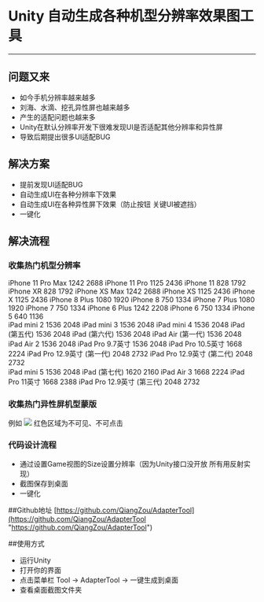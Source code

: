 # Unity 自动生成各种机型分辨率效果图工具



----------


## 问题又来

- 如今手机分辨率越来越多
- 刘海、水滴、挖孔异性屏也越来越多
- 产生的适配问题也越来多
- Unity在默认分辨率开发下很难发现UI是否适配其他分辨率和异性屏
- 导致后期提出很多UI适配BUG

## 解决方案
- 提前发现UI适配BUG
- 自动生成UI在各种分辨率下效果
- 自动生成UI在各种异性屏下效果（防止按钮 关键UI被遮挡）
- 一键化


## 解决流程
### 收集热门机型分辨率
iPhone	11 Pro Max	1242	2688
iPhone	11 Pro	1125	2436
iPhone	11	828	1792
iPhone	XR	828	1792
iPhone	XS Max	1242	2688
iPhone	XS	1125	2436
iPhone	X	1125	2436
iPhone	8 Plus	1080	1920
iPhone	8	750	1334
iPhone	7 Plus	1080	1920
iPhone	7	750	1334
iPhone	6 Plus	1242	2208
iPhone	6	750	1334
iPhone	5	640	1136		
iPad	mini 2	1536	2048
iPad	mini 3	1536	2048
iPad	mini 4	1536	2048
iPad	(第五代)	1536	2048
iPad	(第六代)	1536	2048
iPad	Air (第一代)	1536	2048
iPad	Air 2	1536	2048
iPad	Pro 9.7英寸	1536	2048
iPad	Pro 10.5英寸	1668	2224
iPad	Pro 12.9英寸 (第一代)	2048	2732
iPad	Pro 12.9英寸 (第二代)	2048	2732			
iPad	mini 5	1536	2048
iPad	(第七代)	1620	2160
iPad	Air 3	1668	2224
iPad	Pro 11英寸	1668	2388
iPad	Pro 12.9英寸 (第三代)	2048	2732

### 收集热门异性屏机型蒙版
例如
![](https://raw.githubusercontent.com/QiangZou/AdapterTool/master/Assets/Editor%20Default%20Resources/iPhone%20XS_1.png)
红色区域为不可见、不可点击

### 代码设计流程


- 通过设置Game视图的Size设置分辨率（因为Unity接口没开放 所有用反射实现）
- 截图保存到桌面
- 一键化


##Github地址
[https://github.com/QiangZou/AdapterTool](https://github.com/QiangZou/AdapterTool "https://github.com/QiangZou/AdapterTool")

##使用方式
- 运行Unity
- 打开你的界面
- 点击菜单栏 Tool -> AdapterTool -> 一键生成到桌面
- 查看桌面截图文件夹


